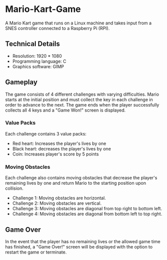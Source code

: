 <h1>Mario-Kart-Game</h1>

<p> A Mario Kart game that runs on a Linux machine and takes input from a SNES controller connected to a Raspberry Pi
    (RPI).</p>

<h2>Technical Details</h2>
<ul>
    <li>Resolution: 1920 * 1080</li>
    <li>Programming language: C</li>
    <li>Graphics software: GIMP</li>
</ul>

<h2>Gameplay</h2>
<p>The game consists of 4 different challenges with varying difficulties. Mario starts at the initial position and must
    collect the key in each challenge in order to advance to the next. The game ends when the player successfully
    collects all 4 keys and a "Game Won!" screen is displayed.</p>

<h3>Value Packs</h3>
<p>Each challenge contains 3 value packs:</p>
<ul>
    <li>Red heart: Increases the player's lives by one</li>
    <li>Black heart: decreases the player's lives by one</li>
    <li>Coin: Increases player's score by 5 points</li>
</ul>
<h3>Moving Obstacles</h3>
<p>Each challenge also contains moving obstacles that decrease the player's remaining lives by one and return Mario to
    the starting position upon collision.</p>

<ul>
    <li>Challenge 1: Moving obstacles are horizontal.</li>
    <li> Challenge 2: Moving obstacles are vertical.</li>
    <li> Challenge 3: Moving obstacles are diagonal from top right to bottom left.</li>
    <li> Challenge 4: Moving obstacles are diagonal from bottom left to top right.</li>
</ul>

<h2> Game Over</h2>
<p>In the event that the player has no remaining lives or the allowed game time has finished, a "Game Over!" screen will
    be
    displayed with the option to restart the game or terminate.</p>
